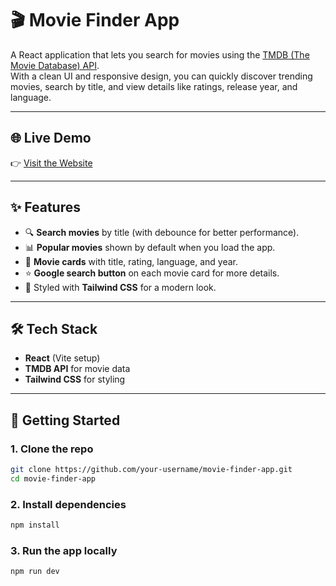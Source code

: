 # 🎬 Movie Finder App

A React application that lets you search for movies using the [TMDB (The Movie Database) API](https://www.themoviedb.org/documentation/api).  
With a clean UI and responsive design, you can quickly discover trending movies, search by title, and view details like ratings, release year, and language.

---

## 🌐 Live Demo
👉 [Visit the Website](#)  

---

## ✨ Features
- 🔍 **Search movies** by title (with debounce for better performance).
- 📊 **Popular movies** shown by default when you load the app.
- 🎥 **Movie cards** with title, rating, language, and year.
- ⭐ **Google search button** on each movie card for more details.
- 🎨 Styled with **Tailwind CSS** for a modern look.

---

## 🛠️ Tech Stack
- **React** (Vite setup)
- **TMDB API** for movie data
- **Tailwind CSS** for styling

---

## 🚀 Getting Started

### 1. Clone the repo
```bash
git clone https://github.com/your-username/movie-finder-app.git
cd movie-finder-app
```

### 2. Install dependencies
```bash
npm install
```

### 3. Run the app locally
```bash
npm run dev
```